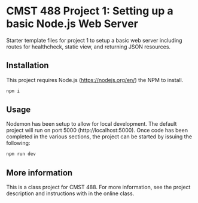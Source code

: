 # CMST 488 Project 1: Setting up a basic Node.js Web Server

Starter template files for project 1 to setup a basic web server including routes for healthcheck, static view, and returning JSON resources.

## Installation

This project requires Node.js (https://nodejs.org/en/) the NPM to install.

```bash
npm i
```

## Usage

Nodemon has been setup to allow for local development. The default project will run on port 5000 (http://localhost:5000). Once code has been completed in the various sections, the project can be started by issuing the following:

```bash
npm run dev
```

## More information

This is a class project for CMST 488. For more information, see the project description and instructions with in the online class.
